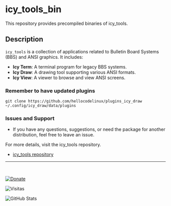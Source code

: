 # icy_tools_bin

This repository provides precompiled binaries of icy_tools.

## Description

`icy_tools` is a collection of applications related to Bulletin Board Systems (BBS) and ANSI graphics. It includes:

- **Icy Term**: A terminal program for legacy BBS systems.
- **Icy Draw**: A drawing tool supporting various ANSI formats.
- **Icy View**: A viewer to browse and view ANSI screens.

### Remember to have updated plugins

```
git clone https://github.com/hellocodelinux/plugins_icy_draw ~/.config/icy_draw/data/plugins
```

### Issues and Support

- If you have any questions, suggestions, or need the package for another distribution, feel free to leave an issue.

For more details, visit the icy_tools repository.
- [icy_tools repository](https://github.com/mkrueger/icy_tools)

---
<br>

[![Donate](https://img.shields.io/badge/Donate-PayPal-blue.svg)](https://paypal.me/eduardocastillo1170) 

![Visitas](https://komarev.com/ghpvc/?username=hellocodelinux&color=blue)

![GitHub Stats](https://github-readme-stats.vercel.app/api?username=hellocodelinux&show_icons=true&theme=dark)
